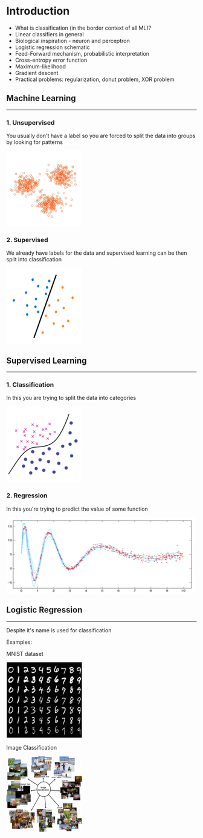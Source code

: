 <h1>Introduction</h1>
<ul>
<li>What is classification (in the border context of all ML)?</li>
<li>Linear classifiers in general</li>
<li>Biological inspiration - neuron and perceptron</li>
<li>Logistic regression schematic</li>
<li>Feed-Forward mechanism, probabilistic interpretation</li>
<li>Cross-entropy error function</li>
<li>Maximum-likelihood</li>
<li>Gradient descent</li>
<li>Practical problems: regularization, donut problem, XOR problem</li>
</ul>
<div>
<h2>Machine Learning</h2>
<hr>
<div>
<h3>
1. Unsupervised
</h3>
<p>You usually don't have a label so you are forced to split the data into groups by looking for patterns</p>
<img src="img\unsupervised.png" width="200px" height="200px"/>
</div>
<div>
<h3>2. Supervised</h3>
<p>We already have labels for the data and supervised learning can be then split into classification</p>
<img src="img\supervised.png" width="200px" height="200px"/>
</div>
</div>
<div>
<h2>Supervised Learning</h2>
<hr>
<div>
<h3>1. Classification</h3>
<p> In this you are trying to split the data into categories</p>
<img src="img\classification.png" width="200px" height="200px"/>
<h3>2. Regression</h3>
<p>In this you're trying to predict the value of some function </p>
<img src="img\regression.png" width="500px" height="200px"/>

</div>
</div>

<div>
<h2>Logistic Regression</h2>
<hr/>
<p>Despite it's name is used for classification</p>
<p>Examples:</p>
<p>MNIST dataset
</p>
<img src="img\mnist.png" width="200px" height="200px"/>
<p>Image Classification
</p>
<img src="img\imageClassification.png" width="200px" height="200px"/>
</div>